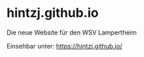 # hintzj.github.io
Die neue Website für den WSV Lampertheim

Einsehbar unter: https://hintzj.github.io/
